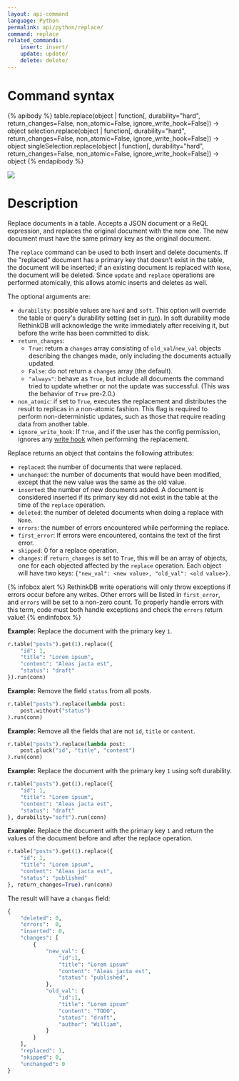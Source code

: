 ```yaml
---
layout: api-command
language: Python
permalink: api/python/replace/
command: replace
related_commands:
    insert: insert/
    update: update/
    delete: delete/
---
```


# Command syntax #

{% apibody %}
table.replace(object | function[, durability="hard", return_changes=False, non_atomic=False, ignore_write_hook=False])
    &rarr; object
selection.replace(object | function[, durability="hard", return_changes=False, non_atomic=False, ignore_write_hook=False])
    &rarr; object
singleSelection.replace(object | function[, durability="hard", return_changes=False, non_atomic=False, ignore_write_hook=False])
    &rarr; object
{% endapibody %}

<img src="/assets/images/docs/api_illustrations/replace.png" class="api_command_illustration" />

# Description #

Replace documents in a table. Accepts a JSON document or a ReQL expression,
and replaces the original document with the new one. The new document must
have the same primary key as the original document.

The `replace` command can be used to both insert and delete documents. If
the "replaced" document has a primary key that doesn't exist in the table,
the document will be inserted; if an existing document is replaced with
`None`, the document will be deleted. Since `update` and `replace` operations
are performed atomically, this allows atomic inserts and deletes as well.

The optional arguments are:

- `durability`: possible values are `hard` and `soft`. This option will override
  the table or query's durability setting (set in [run](/api/python/run/)). In
  soft durability mode RethinkDB will acknowledge the write immediately after
  receiving it, but before the write has been committed to disk.
- `return_changes`:
    - `True`: return a `changes` array consisting of `old_val`/`new_val` objects
      describing the changes made, only including the documents actually
      updated.
    - `False`: do not return a `changes` array (the default).
    - `"always"`: behave as `True`, but include all documents the command tried
      to update whether or not the update was successful. (This was the behavior
      of `True` pre-2.0.)
- `non_atomic`: if set to `True`, executes the replacement and distributes the
  result to replicas in a non-atomic fashion. This flag is required to perform
  non-deterministic updates, such as those that require reading data from
  another table.
- `ignore_write_hook`: If `True`, and if the user has the config permission,
  ignores any [write
  hook](/api/python/manipulating-tables/set_write_hook.md) when performing
  the replacement.

Replace returns an object that contains the following attributes:

- `replaced`: the number of documents that were replaced.
- `unchanged`: the number of documents that would have been modified, except
  that the new value was the same as the old value.
- `inserted`: the number of new documents added. A document is considered inserted if its primary key did not exist in the table at the time of the `replace` operation.
- `deleted`: the number of deleted documents when doing a replace with `None`.
- `errors`: the number of errors encountered while performing the replace.
- `first_error`: If errors were encountered, contains the text of the first
  error.
- `skipped`: 0 for a replace operation.
- `changes`: if `return_changes` is set to `True`, this will be an array of
  objects, one for each objected affected by the `replace` operation. Each
  object will have two keys: `{"new_val": <new value>, "old_val": <old value>}`.

{% infobox alert %}
RethinkDB write operations will only throw exceptions if errors occur before any writes. Other errors will be listed in `first_error`, and `errors` will be set to a non-zero count. To properly handle errors with this term, code must both handle exceptions and check the `errors` return value!
{% endinfobox %}

__Example:__ Replace the document with the primary key `1`.

```py
r.table("posts").get(1).replace({
    "id": 1,
    "title": "Lorem ipsum",
    "content": "Aleas jacta est",
    "status": "draft"
}).run(conn)
```

__Example:__ Remove the field `status` from all posts.

```py
r.table("posts").replace(lambda post:
    post.without("status")
).run(conn)
```

__Example:__ Remove all the fields that are not `id`, `title` or `content`.

```py
r.table("posts").replace(lambda post:
    post.pluck("id", "title", "content")
).run(conn)
```

__Example:__ Replace the document with the primary key `1` using soft durability.

```py
r.table("posts").get(1).replace({
    "id": 1,
    "title": "Lorem ipsum",
    "content": "Aleas jacta est",
    "status": "draft"
}, durability="soft").run(conn)
```

__Example:__ Replace the document with the primary key `1` and return the values of the document before
and after the replace operation.

```py
r.table("posts").get(1).replace({
    "id": 1,
    "title": "Lorem ipsum",
    "content": "Aleas jacta est",
    "status": "published"
}, return_changes=True).run(conn)
```

The result will have a `changes` field:

```py
{
    "deleted": 0,
    "errors":  0,
    "inserted": 0,
    "changes": [
        {
            "new_val": {
                "id":1,
                "title": "Lorem ipsum"
                "content": "Aleas jacta est",
                "status": "published",
            },
            "old_val": {
                "id":1,
                "title": "Lorem ipsum"
                "content": "TODO",
                "status": "draft",
                "author": "William",
            }
        }
    ],   
    "replaced": 1,
    "skipped": 0,
    "unchanged": 0
}
```
